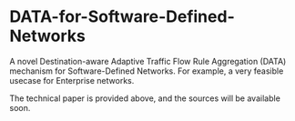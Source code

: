 # DATA-for-Software-Defined-Networks
A novel Destination-aware Adaptive Traffic Flow Rule Aggregation (DATA) mechanism for Software-Defined Networks.
For example, a very feasible usecase for Enterprise networks.

The technical paper is provided above, and the sources will be available soon.
